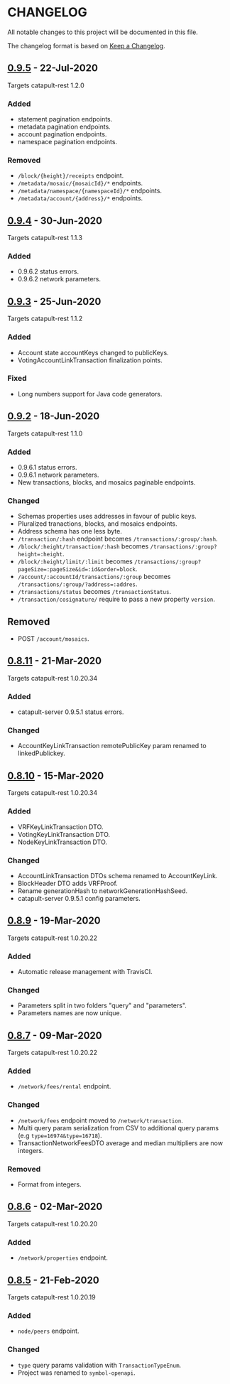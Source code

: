 # CHANGELOG

All notable changes to this project will be documented in this file.

The changelog format is based on [Keep a Changelog](https://keepachangelog.com/en/1.0.0/).

## [0.9.5] - 22-Jul-2020

Targets catapult-rest 1.2.0

### Added

- statement pagination endpoints.
- metadata pagination endpoints.
- account pagination endpoints.
- namespace pagination endpoints.

### Removed 

- ``/block/{height}/receipts`` endpoint.
- ``/metadata/mosaic/{mosaicId}/*`` endpoints.
- ``/metadata/namespace/{namespaceId}/*`` endpoints.
- ``/metadata/account/{address}/*`` endpoints.

## [0.9.4] - 30-Jun-2020

Targets catapult-rest 1.1.3

### Added

- 0.9.6.2 status errors.
- 0.9.6.2 network parameters.

## [0.9.3] - 25-Jun-2020

Targets catapult-rest 1.1.2

### Added

- Account state accountKeys changed to publicKeys.
- VotingAccountLinkTransaction finalization points.

### Fixed

- Long numbers support for Java code generators.

## [0.9.2] - 18-Jun-2020

Targets catapult-rest 1.1.0

### Added

- 0.9.6.1 status errors.
- 0.9.6.1 network parameters.
- New transactions, blocks, and mosaics paginable endpoints.

### Changed

- Schemas properties uses addresses in favour of public keys.
- Pluralized tranactions, blocks, and mosaics endpoints.
- Address schema has one less byte.
- ``/transaction/:hash`` endpoint becomes ``/transactions/:group/:hash``.
- ``/block/:height/transaction/:hash`` becomes ``/transactions/:group?height=:height``.
- ``/block/:height/limit/:limit`` becomes ``/transactions/:group?pageSize=:pageSize&id=:id&order=block``.
- ``/account/:accountId/transactions/:group`` becomes ``/transactions/:group/?address=:addres``.
- ``/transactions/status`` becomes ``/transactionStatus``.
- ``/transaction/cosignature/`` require to pass a new property ``version``.

## Removed

- POST ``/account/mosaics``.

## [0.8.11] - 21-Mar-2020

Targets catapult-rest 1.0.20.34

### Added

- catapult-server 0.9.5.1 status errors.

### Changed

- AccountKeyLinkTransaction remotePublicKey param renamed to linkedPublickey.

## [0.8.10] - 15-Mar-2020

Targets catapult-rest 1.0.20.34

### Added

- VRFKeyLinkTransaction DTO.
- VotingKeyLinkTransaction DTO.
- NodeKeyLinkTransaction DTO.

### Changed

- AccountLinkTransaction DTOs schema renamed to AccountKeyLink.
- BlockHeader DTO adds VRFProof.
- Rename generationHash to networkGenerationHashSeed.
- catapult-server 0.9.5.1 config parameters.

## [0.8.9] - 19-Mar-2020

Targets catapult-rest 1.0.20.22

### Added

- Automatic release management with TravisCI.

### Changed

- Parameters split in two folders "query" and "parameters".
- Parameters names are now unique.

## [0.8.7] - 09-Mar-2020

Targets catapult-rest 1.0.20.22

### Added

- ``/network/fees/rental`` endpoint.

### Changed

- ``/network/fees`` endpoint moved to ``/network/transaction``.
- Multi query param serialization from CSV to additional query params (e.g ``type=16974&type=16718``).
- TransactionNetworkFeesDTO average and median multipliers are now integers.

### Removed

- Format from integers.

## [0.8.6] - 02-Mar-2020

Targets catapult-rest 1.0.20.20

### Added

- ``/network/properties`` endpoint.

## [0.8.5] - 21-Feb-2020

Targets catapult-rest 1.0.20.19

### Added

- ``node/peers`` endpoint.

### Changed

- ``type`` query params validation with ``TransactionTypeEnum``.
-  Project was renamed to ``symbol-openapi``.

[0.9.5]: https://github.com/nemtech/symbol-openapi/releases/tag/v0.9.4...v0.9.5
[0.9.4]: https://github.com/nemtech/symbol-openapi/releases/tag/v0.9.3...v0.9.4
[0.9.3]: https://github.com/nemtech/symbol-openapi/releases/tag/v0.9.2...v0.9.3
[0.9.2]: https://github.com/nemtech/symbol-openapi/releases/tag/v0.8.11...v0.9.2
[0.8.11]: https://github.com/nemtech/symbol-openapi/releases/tag/v0.8.10...v0.8.11
[0.8.10]: https://github.com/nemtech/symbol-openapi/releases/tag/v0.8.9...v0.8.10
[0.8.9]: https://github.com/nemtech/symbol-openapi/releases/tag/v0.8.7...v0.8.9
[0.8.7]: https://github.com/nemtech/symbol-openapi/releases/tag/v0.8.6...v0.8.7
[0.8.6]: https://github.com/nemtech/symbol-openapi/releases/tag/v0.8.5...v0.8.6
[0.8.5]: https://github.com/nemtech/symbol-openapi/releases/tag/v0.8.5

